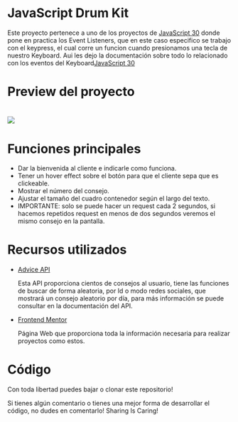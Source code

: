 <h1>JavaScript Drum Kit</h1>
<p>Este proyecto pertenece a uno de los proyectos de <a href="https://javascript30.com/">JavaScript 30</a> donde pone en practica los Event Listeners, que en este caso especifico se trabajo con el keypress, el cual corre un funcion cuando presionamos una tecla de nuestro Keyboard. Aui les dejo la documentación sobre todo lo relacionado con los eventos del Keyboard<a href="https://www.w3schools.com/jsref/obj_keyboardevent.asp">JavaScript 30</a></p>

<h1>Preview del proyecto<h1>
<img align="center" src="advice.gif"/>

<h1>Funciones principales</h1>
  <ul>
    <li>Dar la bienvenida al cliente e indicarle como funciona.</li>
    <li>Tener un hover effect sobre el botón para que el cliente sepa que es clickeable.</li>
    <li>Mostrar el número del consejo.</li>
    <li>Ajustar el tamaño del cuadro contenedor según el largo del texto.</li>
    <li>IMPORTANTE: solo se puede hacer un request cada 2 segundos, si hacemos repetidos request en menos de dos segundos veremos el mismo consejo en la pantalla.</li>
  </ul>
  
  <h1>Recursos utilizados</h1>
  <ul>
      <li><a href="https://api.adviceslip.com/">Advice API</a></li>
    <p>Esta API proporciona cientos de consejos al usuario, tiene las funciones de buscar de forma aleatoria, por Id o modo redes sociales, que mostrará un consejo aleatorio por día, para más información se puede consultar en la documentación del API.</p>
    <li><a href="https://www.frontendmentor.io/home">Frontend Mentor</a></li>
    <p>Página Web que proporciona toda la información necesaria para realizar proyectos como estos.</p>
  </ul>
  <h1>Código</h1>
  <p>Con toda libertad puedes bajar o clonar este repositorio!</p>
  <p>Si tienes algún comentario o tienes una mejor forma de desarrollar el código, no dudes en comentarlo! Sharing Is Caring!</p>


